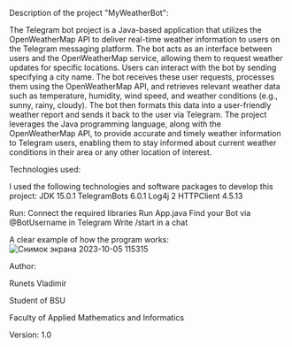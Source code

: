 Description of the project "MyWeatherBot":

The Telegram bot project is a Java-based application that utilizes the OpenWeatherMap API to deliver real-time weather information to users on the Telegram messaging platform. The bot acts as an interface between users and the OpenWeatherMap service, allowing them to request weather updates for specific locations. Users can interact with the bot by sending specifying a city name. The bot receives these user requests, processes them using the OpenWeatherMap API, and retrieves relevant weather data such as temperature, humidity, wind speed, and weather conditions (e.g., sunny, rainy, cloudy). The bot then formats this data into a user-friendly weather report and sends it back to the user via Telegram. The project leverages the Java programming language, along with the OpenWeatherMap API, to provide accurate and timely weather information to Telegram users, enabling them to stay informed about current weather conditions in their area or any other location of interest.

Technologies used:

I used the following technologies and software packages to develop this project: 
JDK 15.0.1
TelegramBots 6.0.1
Log4j 2
HTTPClient 4.5.13

Run:
Connect the required libraries
Run App.java
Find your Bot via @BotUsername in Telegram
Write /start in a chat

A clear example of how the program works:
![Снимок экрана 2023-10-05 115315](https://github.com/Vladimir-Runets/MyWeatherBot/assets/108408528/100e1a63-9929-4e9d-b6c3-8b0ff4651946)

Author: 

Runets Vladimir

Student of BSU 

Faculty of Applied Mathematics and Informatics


Version: 1.0
